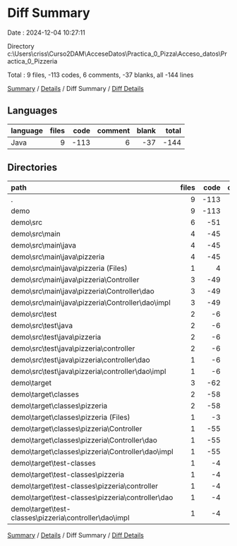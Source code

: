 # Diff Summary

Date : 2024-12-04 10:27:11

Directory c:\\Users\\criss\\Curso2DAM\\AcceseDatos\\Practica_0_Pizza\\Acceso_datos\\Practica_0_Pizzeria

Total : 9 files,  -113 codes, 6 comments, -37 blanks, all -144 lines

[Summary](results.md) / [Details](details.md) / Diff Summary / [Diff Details](diff-details.md)

## Languages
| language | files | code | comment | blank | total |
| :--- | ---: | ---: | ---: | ---: | ---: |
| Java | 9 | -113 | 6 | -37 | -144 |

## Directories
| path | files | code | comment | blank | total |
| :--- | ---: | ---: | ---: | ---: | ---: |
| . | 9 | -113 | 6 | -37 | -144 |
| demo | 9 | -113 | 6 | -37 | -144 |
| demo\\src | 6 | -51 | 6 | -32 | -77 |
| demo\\src\\main | 4 | -45 | 0 | -29 | -74 |
| demo\\src\\main\\java | 4 | -45 | 0 | -29 | -74 |
| demo\\src\\main\\java\\pizzeria | 4 | -45 | 0 | -29 | -74 |
| demo\\src\\main\\java\\pizzeria (Files) | 1 | 4 | 0 | 2 | 6 |
| demo\\src\\main\\java\\pizzeria\\Controller | 3 | -49 | 0 | -31 | -80 |
| demo\\src\\main\\java\\pizzeria\\Controller\\dao | 3 | -49 | 0 | -31 | -80 |
| demo\\src\\main\\java\\pizzeria\\Controller\\dao\\impl | 3 | -49 | 0 | -31 | -80 |
| demo\\src\\test | 2 | -6 | 6 | -3 | -3 |
| demo\\src\\test\\java | 2 | -6 | 6 | -3 | -3 |
| demo\\src\\test\\java\\pizzeria | 2 | -6 | 6 | -3 | -3 |
| demo\\src\\test\\java\\pizzeria\\controller | 2 | -6 | 6 | -3 | -3 |
| demo\\src\\test\\java\\pizzeria\\controller\\dao | 1 | -6 | 6 | 0 | 0 |
| demo\\src\\test\\java\\pizzeria\\controller\\dao\\impl | 1 | -6 | 6 | 0 | 0 |
| demo\\target | 3 | -62 | 0 | -5 | -67 |
| demo\\target\\classes | 2 | -58 | 0 | -5 | -63 |
| demo\\target\\classes\\pizzeria | 2 | -58 | 0 | -5 | -63 |
| demo\\target\\classes\\pizzeria (Files) | 1 | -3 | 0 | 0 | -3 |
| demo\\target\\classes\\pizzeria\\Controller | 1 | -55 | 0 | -5 | -60 |
| demo\\target\\classes\\pizzeria\\Controller\\dao | 1 | -55 | 0 | -5 | -60 |
| demo\\target\\classes\\pizzeria\\Controller\\dao\\impl | 1 | -55 | 0 | -5 | -60 |
| demo\\target\\test-classes | 1 | -4 | 0 | 0 | -4 |
| demo\\target\\test-classes\\pizzeria | 1 | -4 | 0 | 0 | -4 |
| demo\\target\\test-classes\\pizzeria\\controller | 1 | -4 | 0 | 0 | -4 |
| demo\\target\\test-classes\\pizzeria\\controller\\dao | 1 | -4 | 0 | 0 | -4 |
| demo\\target\\test-classes\\pizzeria\\controller\\dao\\impl | 1 | -4 | 0 | 0 | -4 |

[Summary](results.md) / [Details](details.md) / Diff Summary / [Diff Details](diff-details.md)